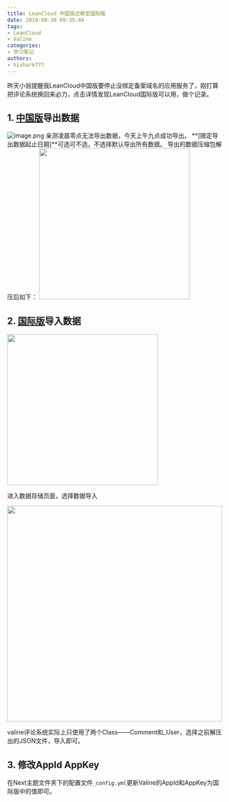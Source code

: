 ```yaml
---
title: LeanCloud 中国版迁移至国际版
date: 2019-09-30 09:35:44
tags: 
- LeanCloud
- Valine
categories: 
- 学习笔记
authors:
- hishark777
---
```

昨天小翁提醒我LeanCloud中国版要停止没绑定备案域名的应用服务了，刚打算把评论系统换回来必力，点击详情发现LeanCloud国际版可以用，做个记录。
<!--more-->

## 1. [中国版](leancloud.cn)导出数据
![image.png](https://i.loli.net/2020/03/14/myc683VrqeSNIXv.png)
亲测凌晨零点无法导出数据，今天上午九点成功导出。
**[限定导出数据起止日期]**可选可不选，不选择默认导出所有数据。
导出的数据压缩包解压后如下：
<img src="https://i.loli.net/2020/03/14/OXzMiCyA7H5DL6E.png" width="350">

## 2. [国际版](leancloud.app)导入数据
<img src="https://i.loli.net/2020/03/14/9a4r3PVZzF8eGLK.png" width="350">

进入数据存储页面，选择数据导入

<img src="https://i.loli.net/2020/03/14/aORKH8utd7ikLCe.png" width="500">

valine评论系统实际上只使用了两个Class——Comment和_User，选择之前解压出的JSON文件，导入即可。

## 3. 修改AppId AppKey
在Next主题文件夹下的配置文件`_config.yml`更新Valine的AppId和AppKey为国际版中的值即可。
